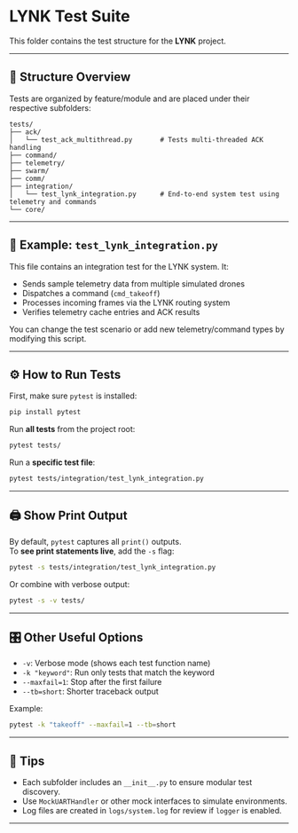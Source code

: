 # LYNK Test Suite

This folder contains the test structure for the **LYNK** project.

---

## 📁 Structure Overview

Tests are organized by feature/module and are placed under their respective subfolders:

```
tests/
├── ack/
│   └── test_ack_multithread.py       # Tests multi-threaded ACK handling
├── command/
├── telemetry/
├── swarm/
├── comm/
├── integration/
│   └── test_lynk_integration.py      # End-to-end system test using telemetry and commands
└── core/
```

---

## 🧪 Example: `test_lynk_integration.py`

This file contains an integration test for the LYNK system. It:
- Sends sample telemetry data from multiple simulated drones
- Dispatches a command (`cmd_takeoff`)
- Processes incoming frames via the LYNK routing system
- Verifies telemetry cache entries and ACK results

You can change the test scenario or add new telemetry/command types by modifying this script.

---

## ⚙️ How to Run Tests

First, make sure `pytest` is installed:

```bash
pip install pytest
```

Run **all tests** from the project root:

```bash
pytest tests/
```

Run a **specific test file**:

```bash
pytest tests/integration/test_lynk_integration.py
```

---

## 🖨️ Show Print Output

By default, `pytest` captures all `print()` outputs.  
To **see print statements live**, add the `-s` flag:

```bash
pytest -s tests/integration/test_lynk_integration.py
```

Or combine with verbose output:

```bash
pytest -s -v tests/
```

---

## 🎛️ Other Useful Options

- `-v`: Verbose mode (shows each test function name)
- `-k "keyword"`: Run only tests that match the keyword
- `--maxfail=1`: Stop after the first failure
- `--tb=short`: Shorter traceback output

Example:

```bash
pytest -k "takeoff" --maxfail=1 --tb=short
```

---

## 🧠 Tips

- Each subfolder includes an `__init__.py` to ensure modular test discovery.
- Use `MockUARTHandler` or other mock interfaces to simulate environments.
- Log files are created in `logs/system.log` for review if `logger` is enabled.

---
